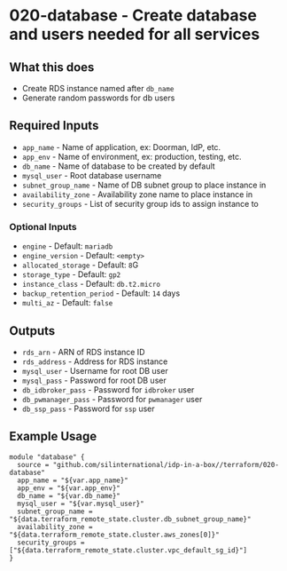 # 020-database - Create database and users needed for all services

## What this does

 - Create RDS instance named after `db_name`
 - Generate random passwords for db users

## Required Inputs

 - `app_name` - Name of application, ex: Doorman, IdP, etc.
 - `app_env` - Name of environment, ex: production, testing, etc.
 - `db_name` - Name of database to be created by default
 - `mysql_user` - Root database username
 - `subnet_group_name` - Name of DB subnet group to place instance in
 - `availability_zone` - Availability zone name to place instance in
 - `security_groups` - List of security group ids to assign instance to

### Optional Inputs

 - `engine` - Default: `mariadb`
 - `engine_version` - Default: `<empty>`
 - `allocated_storage` - Default: `8`G
 - `storage_type` - Default: `gp2`
 - `instance_class` - Default: `db.t2.micro`
 - `backup_retention_period` - Default: `14` days
 - `multi_az` - Default: `false`

## Outputs

 - `rds_arn` - ARN of RDS instance ID
 - `rds_address` - Address for RDS instance
 - `mysql_user` - Username for root DB user
 - `mysql_pass` - Password for root DB user
 - `db_idbroker_pass` - Password for `idbroker` user
 - `db_pwmanager_pass` - Password for `pwmanager` user
 - `db_ssp_pass` - Password for `ssp` user

## Example Usage

```hcl
module "database" {
  source = "github.com/silinternational/idp-in-a-box//terraform/020-database"
  app_name = "${var.app_name}"
  app_env = "${var.app_env}"
  db_name = "${var.db_name}"
  mysql_user = "${var.mysql_user}"
  subnet_group_name = "${data.terraform_remote_state.cluster.db_subnet_group_name}"
  availability_zone = "${data.terraform_remote_state.cluster.aws_zones[0]}"
  security_groups = ["${data.terraform_remote_state.cluster.vpc_default_sg_id}"]
}
```
